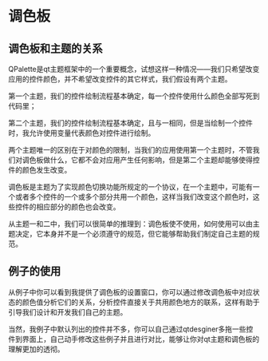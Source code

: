 # 调色板

## 调色板和主题的关系
QPalette是qt主题框架中的一个重要概念，试想这样一种情况——我们只希望改变应用的控件颜色，并不希望改变控件的其它样式，我们假设有两个主题。

第一个主题，我们的控件绘制流程基本确定，每一个控件使用什么颜色全部写死到代码里；

第二个主题，我们的控件绘制流程基本确定，且与一相同，但是当绘制一个控件时，我允许使用变量代表颜色对控件进行绘制。

两个主题唯一的区别在于对颜色的限制，当我们的应用使用第一个主题时，不管我们对调色板做什么，它都不会对应用产生任何影响，但是第二个主题却能够使得控件的颜色发生改变。

调色板是主题为了实现颜色切换功能所规定的一个协议，在一个主题中，可能有一个或者多个控件的一个或多个部分共用一个颜色，这样当我们改变这个颜色时，这些控件的相应部分的颜色也会改变。

从主题一和二中，我们可以很简单的推理到：调色板使不使用，如何使用可以由主题决定，它本身并不是一个必须遵守的规范，但它能够帮助我们制定自己主题的规范。

## 例子的使用
从例子中你可以看到我提供了调色板的设置窗口，你可以通过修改调色板中对应状态的颜色值分析它们的关系，分析控件直接关于共用颜色地方的联系，这样有助于引导我们设计和开发我们自己的主题。

当然，我例子中默认列出的控件并不多，你可以自己通过qtdesginer多拖一些控件到界面上，自己动手修改这些例子并且进行对比，能够让你对qt主题和调色板的理解更加的透彻。